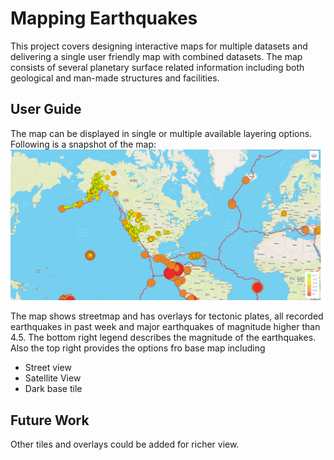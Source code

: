 # Mapping Earthquakes
This project covers designing interactive maps for multiple datasets and delivering a single user friendly map with combined datasets.
The map consists of several planetary surface related information including both geological and man-made structures and facilities.
## User Guide
The map can be displayed in single or multiple available layering options. Following is a snapshot of the map:
![Earthquakes with tectonic plates](https://github.com/mbandyo/Mapping_Earthquakes/blob/main/Resources/Earthquake_Challenge.png)

The map shows streetmap and has overlays for tectonic plates, all recorded earthquakes in past week and major earthquakes of magnitude higher than 4.5.
The bottom right legend describes the magnitude of the earthquakes. Also the top right provides the options fro base map including 
* Street view
* Satellite View 
* Dark base tile

## Future Work
Other tiles and overlays could be added for richer view.
